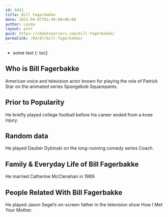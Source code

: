 ```yaml
---
id: 6431
title: Bill Fagerbakke
date: 2021-04-07T01:49:08+00:00
author: Laima
layout: post
guid: https://ukdataservers.com/bill-fagerbakke/
permalink: /04/07/bill-fagerbakke/
---
```


* some text
{: toc}


## Who is Bill Fagerbakke
                  
                  
                  
American voice and television actor known for playing the role of Patrick Star on the animated series Spongebob Squarepants. 
                  
              
            
              
            
                
                
                
## Prior to Popularity
                  
                  
                  
He briefly played college football before his career ended from a knee injury. 
                  
              
            
              
            
                
                
                
## Random data
                  
                  
                  
He played Dauber Dybinski on the long-running comedy series Coach. 
                  
              
            
              
            
                
                
                
## Family & Everyday Life of Bill Fagerbakke
                  
                  
                  
He married Catherine McClenahan in 1989. 
                  
              
            
              
            
                
                
                
## People Related With Bill Fagerbakke
                  
                  
                  
He played Jason Segel&#8217;s on-screen father in the television show How I Met Your Mother. 
                  
              
            
              
            
                
              
            
              
              
            
            
              
            
          
          
          